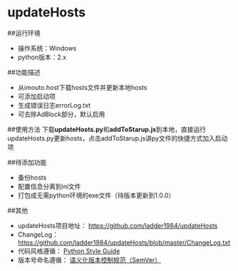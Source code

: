 updateHosts
============

##运行环境
- 操作系统：Windows
- python版本：2.x

##功能描述
- 从imouto.host下载hosts文件并更新本地hosts
- 可添加启动项
- 生成错误日志errorLog.txt
- 可去除AdBlock部分，默认启用

##使用方法
下载**updateHosts.py**和**addToStarup.js**到本地，直接运行updateHosts.py更新hosts，点击addToStarup.js讲py文件的快捷方式加入启动项

##待添加功能
- 备份hosts
- 配置信息分离到ini文件
- 打包成无需python环境的exe文件（待版本更新到1.0.0）

##其他
- updateHosts项目地址： <https://github.com/ladder1984/updateHosts>
-  ChangeLog： <https://github.com/ladder1984/updateHosts/blob/master/ChangeLog.txt>
- 代码风格遵循： [Python Style Guide](https://google-styleguide.googlecode.com/svn/trunk/pyguide.html "Google Python Style Guide")
- 版本号命名遵循： [语义化版本控制规范（SemVer）](http://semver.org/lang/zh-CN/ "语义化版本控制规范（SemVer）")
